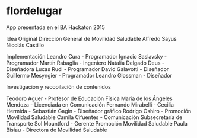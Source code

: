 # flordelugar
App presentada en el BA Hackaton 2015


Idea Original
Dirección General de Movilidad Saludable
Alfredo Sayus
Nicolás Castillo

Implementación
Leandro Cura - Programador
Ignacio Saslavsky - Programador
Martín Rabaglia - Ingeniero
Natalia Delgado Deus - Diseñadora
Lucas Rudi - Programador
David Galavotti - Diseñador
Guillermo Mesyngier - Programador
Leandro Glossman - Diseñador

Investigación y recopilación de contenidos

Teodoro Aguer - Profesor de Educación Física
María de los Ángeles Mendoza - Licenciada en Comunicación
Fernando Mirabelli - 
Cecilia Hermida - 
Sebastián Gagin - Diseñador gráfico
Rodrigo Oshiro - Promoción Movilidad Saludable
Camila Cifuentes - Comunicación Subsecretaría de Transporte
Sol Mountford - Gerente Promoción Movilidad Saludable
Paula Bisiau - Directora de Movilidad Saludable
